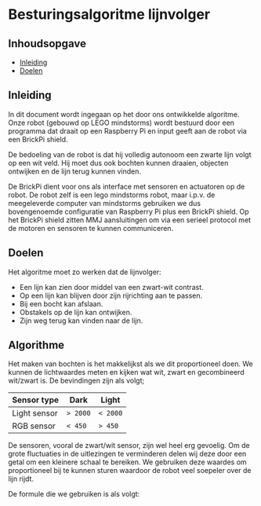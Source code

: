 # Besturingsalgoritme lijnvolger

## Inhoudsopgave
* [Inleiding](https://github.com/ramonvbemmel/lijn_volger/PAPER.md#inleiding)
* [Doelen](https://github.com/ramonvbemmel/lijn_volger/PAPER.md#doelen)

## Inleiding
In dit document wordt ingegaan op het door ons ontwikkelde
algoritme. Onze robot (gebouwd op LEGO mindstorms) wordt
bestuurd door een programma dat draait op een Raspberry Pi en input
geeft aan de robot via een BrickPi shield.

De bedoeling van de robot is dat hij volledig autonoom een zwarte lijn
volgt op een wit veld. Hij moet dus ook bochten kunnen draaien, objecten ontwijken
en de lijn terug kunnen vinden.

De BrickPi dient voor ons als interface met sensoren en actuatoren op
de robot. De robot zelf is een lego mindstorms robot, maar i.p.v. de
meegeleverde computer van mindstorms gebruiken we dus bovengenoemde
configuratie van Raspberry Pi plus een BrickPi shield. Op het BrickPi
shield zitten MMJ aansluitingen om via een serieel protocol met de 
motoren en sensoren te kunnen communiceren.

## Doelen
Het algoritme moet zo werken dat de lijnvolger:

* Een lijn kan zien door middel van een zwart-wit contrast.
* Op een lijn kan blijven door zijn rijrichting aan te passen.
* Bij een bocht kan afslaan.
* Obstakels op de lijn kan ontwijken.
* Zijn weg terug kan vinden naar de lijn.

## Algorithme
Het maken van bochten is het makkelijkst als we dit proportioneel
doen. We kunnen de lichtwaardes meten en kijken wat wit, zwart en
gecombineerd wit/zwart is. De bevindingen zijn als volgt;

|Sensor type | Dark | Light|
|---|---|---|
Light sensor | `> 2000`| `< 2000` | 
RGB sensor |`< 450` | `> 450`|

De sensoren, vooral de zwart/wit sensor, zijn wel heel erg gevoelig.
Om de grote fluctuaties in de uitlezingen te verminderen delen wij deze door 
een getal om een kleinere schaal te bereiken. We gebruiken deze waardes om proportioneel
bij te kunnen sturen waardoor de robot veel soepeler over de lijn rijdt.

De formule die we gebruiken is als volgt:


